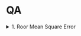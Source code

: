 # QA
<details>
<summary>
1. Roor Mean Square Error
</summary>
A Typical performance measure for rgression problem is the root mean square error(RMSE).\
It gives an idea of how uch eror the system typically makes in its prediction
</details>
